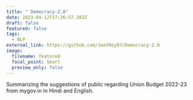 ```yaml
---
title: " Democracy-2.0"
date: 2023-04-12T17:26:57.382Z
draft: false
featured: false
tags:
  - NLP
external_link: https://github.com/JeetRoy97/Democracy-2.0
image:
  filename: featured
  focal_point: Smart
  preview_only: false
---
```

Summarizing the suggestions of public regarding Union Budget 2022-23 from mygov.in in Hindi and English.